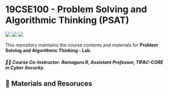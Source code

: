 # 19CSE100 - Problem Solving and Algorithmic Thinking (PSAT) 
![](https://img.shields.io/badge/Batch-22CYS-lightgreen) ![](https://img.shields.io/badge/UG-blue) ![](https://img.shields.io/badge/Subject-PSAT-blue)

This repository maintains the course contents and materials for **Problem Solving and Algorithmic Thinking - Lab.** 

##### :teacher: Course Co-Instructor:  Ramaguru R, Assistant Professor, TIFAC-CORE in Cyber Security.

## :notebook: Materials and Resoruces
